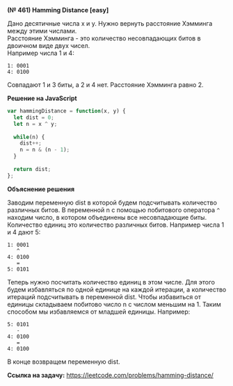 **(№ 461) Hamming Distance [easy]**

Дано десятичные числа x и y. Нужно вернуть расстояние Хэмминга между этими числами.  
Расстояние Хэмминга - это количество несовпадающих битов в двоичном виде двух чисел.  
Например числа 1 и 4:
```
1: 0001
4: 0100
```
Совпадают 1 и 3 биты, а 2 и 4 нет. Расстояние Хэмминга равно 2.

**Решение на JavaScript**

```javascript
var hammingDistance = function(x, y) {
  let dist = 0;
  let n = x ^ y;
  
  while(n) {
    dist++;
    n = n & (n - 1);
  }
  
  return dist;
};
```

**Объяснение решения**

Заводим переменную dist в которой будем подсчитывать количество различных битов. В переменной n с помощью побитового оператора `^` находим число, в котором объединены все несовпадающие биты. Количество единиц это количество различных битов. Например числа 1 и 4 дают 5:
```
1: 0001
   ^
4: 0100
   =
5: 0101
```
Теперь нужно посчитать количество единиц в этом числе. Для этого будем избавляться по одной единице на каждой итерации, а количество итераций подсчитывать в переменной dist. Чтобы избавиться от единицы складываем побитово число n с числом меньшим на 1. Таким способом мы избавляемся от младшей единицы. Например:
```
5: 0101
   -
4: 0100
   =
4: 0100
```
В конце возвращем переменную dist.

**Ссылка на задачу:** https://leetcode.com/problems/hamming-distance/